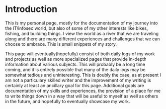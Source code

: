 # Introduction

This is my personal page, mostly for the documentation of my journey into
the IT/infosec world, but also of some of my other interests like bikes,
fishing, and building things. I view the world as a river that we are
traveling along and there are many different experiences and challenges
that we can choose to embrace. This is small snippets of my story. 

This page will eventually(hopefully) consist of both daily logs of my work
and projects as well as more specialized pages that provide in-depth information
about various subjects. This will probably be a long time coming, and it
is entirely possible that many of the daily logs may be somewhat tedious
and uninteresting. This is doubly the case, as at present I am not
a particulary skilled writer and the improvement of my writing is
certainly at least an ancillary goal for this page. Additional goals are
documentation of my skills and experiences, the provision of a place for
me to write things down in a way that will be useful to myself as well as
others in the future, and hopefully to eventually showcase my work.
